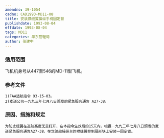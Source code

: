 ```yaml
---
amendno: 39-1054
cadno: CAD1993-MD11-08
title: 安装襟缝翼操纵手柄固定锁
publishdate: 1993-08-04
effdate: 1993-08-04
tags: MD11
categories: 华东管理局
author: 张建中
---
```


### 适用范围 
飞机机身号从447至546的MD-11型飞机。

<!--more-->
### 参考文件
    1)FAA适航指令 93-15-03。
    2)麦道公司一九九三年七月八日颁发的紧急服务通告 A27-38。

### 原因、措施和规定 
    为防止缝翼在巡航高度无意打开，在本指令生效后的15天内，根据一九九三年七月八日颁发的麦道紧急服务通告A27-38，在驾驶舱操纵台的襟缝翼控制扇形块上安装一固定锁。
